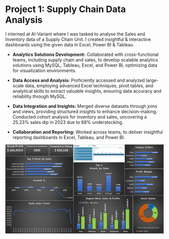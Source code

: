 # Project 1: Supply Chain Data Analysis

I interned at AI-Variant where I was tasked to analyse the Sales and Inventory data of a Supply Chain Unit.
I created insightful & interactive dashboards using the given data in Excel, Power BI & Tableau.

* **Analytics Solutions Development:** Collaborated with cross-functional teams, including supply chain and
sales, to develop scalable analytics solutions using MySQL, Tableau, Excel, and Power BI, optimizing data for
visualization environments.

* **Data Access and Analysis:** Proficiently accessed and analyzed large-scale data, employing advanced Excel
techniques, pivot tables, and analytical skills to extract valuable insights, ensuring data accuracy and
reliability through MySQL.

* **Data Integration and Insights:** Merged diverse datasets through joins and views, providing structured
insights to enhance decision-making. Conducted cohort analysis for inventory and sales, uncovering a 25.23%
sales dip in 2023 due to 68% understocking.

* **Collaboration and Reporting:** Worked across teams, to deliver insightful reporting dashboards in Excel,
Tableau, and Power BI.

![Supply Chain Dashboard in Excel](Excel.jpg)
